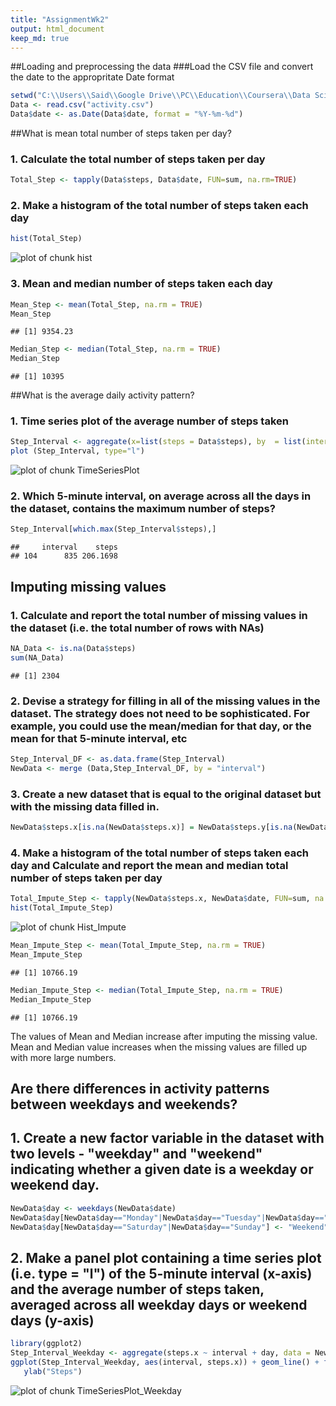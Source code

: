 ```yaml
---
title: "AssignmentWk2"
output: html_document
keep_md: true 
---
```




##Loading and preprocessing the data
###Load the CSV file and convert the date to the appropritate Date format

```r
setwd("C:\\Users\\Said\\Google Drive\\PC\\Education\\Coursera\\Data Science\\Study Materials\\05 Reproducible Research\\Week2\\Assignment")
Data <- read.csv("activity.csv")
Data$date <- as.Date(Data$date, format = "%Y-%m-%d")
```

##What is mean total number of steps taken per day?
### 1. Calculate the total number of steps taken per day

```r
Total_Step <- tapply(Data$steps, Data$date, FUN=sum, na.rm=TRUE)
```

### 2. Make a histogram of the total number of steps taken each day

```r
hist(Total_Step)
```

![plot of chunk hist](figure/hist-1.png)

### 3. Mean and median number of steps taken each day

```r
Mean_Step <- mean(Total_Step, na.rm = TRUE)
Mean_Step
```

```
## [1] 9354.23
```

```r
Median_Step <- median(Total_Step, na.rm = TRUE)
Median_Step
```

```
## [1] 10395
```

##What is the average daily activity pattern?
### 1. Time series plot of the average number of steps taken

```r
Step_Interval <- aggregate(x=list(steps = Data$steps), by  = list(interval = Data$interval), FUN=mean, na.rm=TRUE)
plot (Step_Interval, type="l")
```

![plot of chunk TimeSeriesPlot](figure/TimeSeriesPlot-1.png)

### 2. Which 5-minute interval, on average across all the days in the dataset, contains the maximum number of steps?

```r
Step_Interval[which.max(Step_Interval$steps),]
```

```
##     interval    steps
## 104      835 206.1698
```

## Imputing missing values
### 1. Calculate and report the total number of missing values in the dataset (i.e. the total number of rows with NAs)

```r
NA_Data <- is.na(Data$steps)
sum(NA_Data)
```

```
## [1] 2304
```

### 2. Devise a strategy for filling in all of the missing values in the dataset. The strategy does not need to be sophisticated. For example, you could use the mean/median for that day, or the mean for that 5-minute interval, etc

```r
Step_Interval_DF <- as.data.frame(Step_Interval)
NewData <- merge (Data,Step_Interval_DF, by = "interval")
```

### 3. Create a new dataset that is equal to the original dataset but with the missing data filled in.

```r
NewData$steps.x[is.na(NewData$steps.x)] = NewData$steps.y[is.na(NewData$steps.x)]
```

### 4. Make a histogram of the total number of steps taken each day and Calculate and report the mean and median total number of steps taken per day

```r
Total_Impute_Step <- tapply(NewData$steps.x, NewData$date, FUN=sum, na.rm=TRUE)
hist(Total_Impute_Step)
```

![plot of chunk Hist_Impute](figure/Hist_Impute-1.png)

```r
Mean_Impute_Step <- mean(Total_Impute_Step, na.rm = TRUE)
Mean_Impute_Step
```

```
## [1] 10766.19
```

```r
Median_Impute_Step <- median(Total_Impute_Step, na.rm = TRUE)
Median_Impute_Step
```

```
## [1] 10766.19
```
The values of Mean and Median increase after imputing the missing value. Mean and Median value increases when the missing values are filled up with more large numbers.

## Are there differences in activity patterns between weekdays and weekends?

## 1. Create a new factor variable in the dataset with two levels - "weekday" and "weekend" indicating whether a given date is a weekday or weekend day.

```r
NewData$day <- weekdays(NewData$date)
NewData$day[NewData$day=="Monday"|NewData$day=="Tuesday"|NewData$day=="Wednesday"|NewData$day=="Thursday"|NewData$day=="Friday"] <- "Weekday"
NewData$day[NewData$day=="Saturday"|NewData$day=="Sunday"] <- "Weekend"
```

## 2. Make a panel plot containing a time series plot (i.e. type = "l") of the 5-minute interval (x-axis) and the average number of steps taken, averaged across all weekday days or weekend days (y-axis)  

```r
library(ggplot2)
Step_Interval_Weekday <- aggregate(steps.x ~ interval + day, data = NewData, mean)
ggplot(Step_Interval_Weekday, aes(interval, steps.x)) + geom_line() + facet_grid(day ~ .) + 
   ylab("Steps")
```

![plot of chunk TimeSeriesPlot_Weekday](figure/TimeSeriesPlot_Weekday-1.png)

